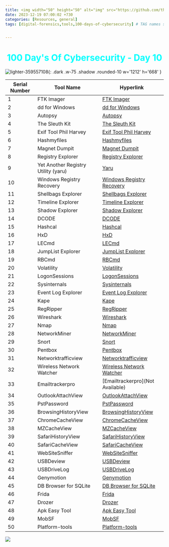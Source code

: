 ```yaml
---
title: <img width="50" height="50" alt="img" src="https://github.com/thelocalh0st/thelocalh0st.github.io/assets/95465072/33b960ca-0cdb-430f-a1fd-fdab01004109"> Digital Forensics Tools
date: 2023-12-19 07:00:02 +730
categories: [Resources, general]
tags: [digital-forensics,tools,100-days-of-cybersecurity] # TAG names should always be lowercase


---
```





<h1 style="color: cyan; text-align: center">100 Day's Of Cybersecurity - Day 10</h1>



![lighter-359557108](https://github.com/thelocalh0st/thelocalh0st.github.io/assets/95465072/b091ec49-2320-43bf-a21d-c544d5dcf0de){: .dark .w-75 .shadow .rounded-10 w='1212' h='668' }

| Serial Number | Tool Name                  | Hyperlink                                       |
| ------------- | -------------------------- | ----------------------------------------------- |
| 1             | FTK Imager                 | [FTK Imager](https://www.exterro.com/ftkimager) |
| 2             | dd for Windows             | [dd for Windows](http://www.chrysocome.net/dd)    |
| 3             | Autopsy                    | [Autopsy](https://www.autopsy.com/download)      |
| 4             | The Sleuth Kit             | [The Sleuth Kit](http://www.sleuthkit.org)        |
| 5             | Exif Tool Phil Harvey      | [Exif Tool Phil Harvey](https://exiftool.org/)   |
| 6             | Hashmyfiles                | [Hashmyfiles](https://www.nirsoft.net/utils/hash_my_files.html) |
| 7             | Magnet Dumpit              | [Magnet Dumpit](https://www.magnetforensics.com/resources/magnet-dumpit-for-windows/) |
| 8             | Registry Explorer           | [Registry Explorer](https://ericzimmerman.github.io/#!index.md) |
| 9             | Yet Another Registry Utility (yaru) | [Yaru](https://tzworks.com/prototype_page.php?proto_id=3) |
| 10            | Windows Registry Recovery   | [Windows Registry Recovery](https://www.mitec.cz/wrr.html) |
| 11            | Shellbags Explorer          | [Shellbags Explorer](https://ericzimmerman.github.io/#!index.md) |
| 12            | Timeline Explorer            | [Timeline Explorer](https://ericzimmerman.github.io/#!index.md) |
| 13            | Shadow Explorer             | [Shadow Explorer](https://shadowexplorer.com/downloads.html) |
| 14            | DCODE                       | [DCODE](https://www.digital-detective.net/dcode/) |
| 15            | Hashcal                     | [Hashcal](https://hashcalc.en.softonic.com/)     |
| 16            | HxD                         | [HxD](https://mh-nexus.de/en/hxd/)              |
| 17            | LECmd                       | [LECmd](https://ericzimmerman.github.io/#!index.md) |
| 18            | JumpList Explorer            | [JumpList Explorer](https://ericzimmerman.github.io/#!index.md) |
| 19            | RBCmd                       | [RBCmd](https://ericzimmerman.github.io/#!index.md) |
| 20            | Volatility                  | [Volatility](https://www.volatilityfoundation.org/releases) |
| 21            | LogonSessions               | [LogonSessions](https://learn.microsoft.com/en-us/sysinternals/downloads/logonsessions) |
| 22            | Sysinternals                | [Sysinternals](https://learn.microsoft.com/en-us/sysinternals/downloads/) |
| 23            | Event Log Explorer          | [Event Log Explorer](https://www.eventlogxp.com/) |
| 24            | Kape                        | [Kape](https://www.kroll.com/en/services/cyber-risk/incident-response-litigation-support/kroll-artifact-parser-extractor-kape) |
| 25            | RegRipper                  | [RegRipper](https://github.com/keydet89/RegRipper3.0) |
| 26            | Wireshark                   | [Wireshark](https://www.wireshark.org/)         |
| 27            | Nmap                        | [Nmap](https://nmap.org/)                       |
| 28            | NetworkMiner                | [NetworkMiner](https://www.netresec.com/?page=NetworkMiner) |
| 29            | Snort                       | [Snort](https://www.snort.org/)                  |
| 30            | Pentbox                    | [Pentbox](https://github.com/technicaldada/pentbox) |
| 31            | Networktrafficview           | [Networktrafficview](http://www.nirsoft.net/utils/network_traffic_view.html) |
| 32            | Wireless Network Watcher    | [Wireless Network Watcher](http://www.nirsoft.net/utils/wireless_network_watcher.html) |
| 33            | Emailtrackerpro             | [Emailtrackerpro](Not Available)                |
| 34            | OutlookAttachView           | [OutlookAttachView](http://www.nirsoft.net/utils/outlook_attachment.html) |
| 35            | PstPassword                 | [PstPassword](http://www.nirsoft.net/utils/pst_password.html) |
| 36            | BrowsingHistoryView         | [BrowsingHistoryView](http://www.nirsoft.net/utils/browsing_history_view.html) |
| 37            | ChromeCacheView             | [ChromeCacheView](http://www.nirsoft.net/utils/chrome_cache_view.html) |
| 38            | MZCacheView                 | [MZCacheView](http://www.nirsoft.net/utils/mz_cache_view.html) |
| 39            | SafariHistoryView           | [SafariHistoryView](http://www.nirsoft.net/utils/safari_history_view.html) |
| 40            | SafariCacheView             | [SafariCacheView](http://www.nirsoft.net/utils/safari_cache_view.html) |
| 41            | WebSiteSniffer              | [WebSiteSniffer](http://www.nirsoft.net/utils/website_sniffer.html) |
| 42            | USBDeview                   | [USBDeview](http://www.nirsoft.net/utils/usb_devices_view.html) |
| 43            | USBDriveLog                 | [USBDriveLog](http://www.nirsoft.net/utils/usb_drive_log.html) |
| 44            | Genymotion                  | [Genymotion](https://www.genymotion.com/download/) |
| 45            | DB Browser for SQLite       | [DB Browser for SQLite](https://sqlitebrowser.org/dl/) |
| 46            | Frida                       | [Frida](https://github.com/frida/frida)        |
| 47            | Drozer                      | [Drozer](https://labs.withsecure.com/tools/drozer) |
| 48            | Apk Easy Tool               | [Apk Easy Tool](https://apk-easy-tool.en.lo4d.com/windows) |
| 49            | MobSF                       | [MobSF](https://mobsf.github.io/docs/#/mobsf_docker) |
| 50            | Platform-tools               | [Platform-tools](https://developer.android.com/tools/releases/platform-tools) |


![](https://media.giphy.com/media/DAtJCG1t3im1G/giphy.gif)
